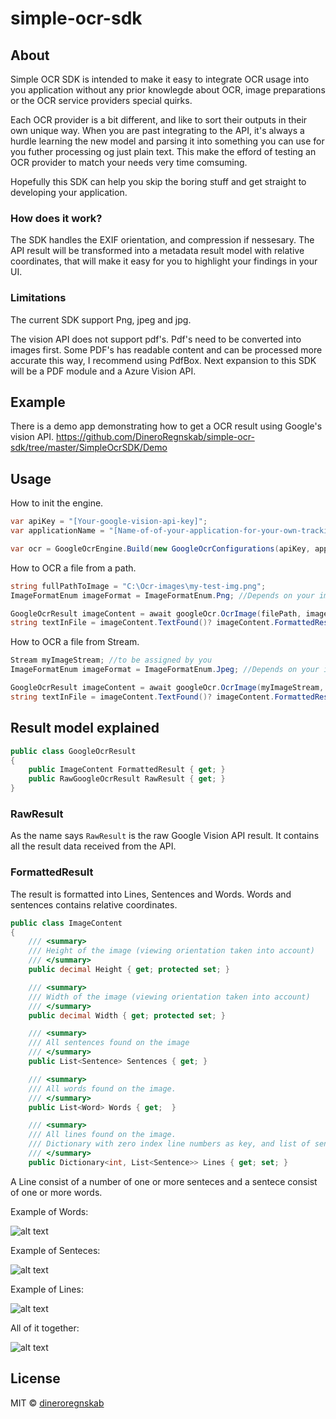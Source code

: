 # simple-ocr-sdk

## About
Simple OCR SDK is intended to make it easy to integrate OCR usage into you application without any prior knowlegde about OCR, image preparations or the OCR service providers special quirks.

Each OCR provider is a bit different, and like to sort their outputs in their own unique way. When you are past integrating to the API, it's always a hurdle learning the new model and parsing it into something you can use for you futher processing og just plain text. This make the efford of testing an OCR provider to match your needs very time comsuming.

Hopefully this SDK can help you skip the boring stuff and get straight to developing your application.

### How does it work?
The SDK handles the EXIF orientation, and compression if nessesary.
The API result will be transformed into a metadata result model with relative coordinates, that will make it easy for you to highlight your findings in your UI.

### Limitations
The current SDK support Png, jpeg and jpg.

The vision API does not support pdf's. Pdf's need to be converted into images first.
Some PDF's has readable content and can be processed more accurate this way, I recommend using PdfBox. Next expansion to this SDK will be a PDF module and a Azure Vision API.

## Example
There is a demo app demonstrating how to get a OCR result using Google's vision API.
https://github.com/DineroRegnskab/simple-ocr-sdk/tree/master/SimpleOcrSDK/Demo

## Usage

How to init the engine.
```cs
var apiKey = "[Your-google-vision-api-key]";
var applicationName = "[Name-of-of-your-application-for-your-own-tracking-in-google]";

var ocr = GoogleOcrEngine.Build(new GoogleOcrConfigurations(apiKey, applicationName));
```

How to OCR a file from a path.
```cs
string fullPathToImage = "C:\Ocr-images\my-test-img.png";
ImageFormatEnum imageFormat = ImageFormatEnum.Png; //Depends on your image

GoogleOcrResult imageContent = await googleOcr.OcrImage(filePath, imageFormat);
string textInFile = imageContent.TextFound()? imageContent.FormattedResult.GetPlainTextWithLineBreaks() : "";
```

How to OCR a file from Stream.
```cs
Stream myImageStream; //to be assigned by you
ImageFormatEnum imageFormat = ImageFormatEnum.Jpeg; //Depends on your image

GoogleOcrResult imageContent = await googleOcr.OcrImage(myImageStream, imageFormat);
string textInFile = imageContent.TextFound()? imageContent.FormattedResult.GetPlainTextWithLineBreaks() : "";
```


## Result model explained

```cs
public class GoogleOcrResult
{
    public ImageContent FormattedResult { get; }
    public RawGoogleOcrResult RawResult { get; }
}
```

### RawResult
As the name says ```RawResult``` is the raw Google Vision API result. It contains all the result data received from the API.

### FormattedResult
The result is formatted into Lines, Sentences and Words. Words and sentences contains relative coordinates.

```cs
public class ImageContent
{
    /// <summary>
    /// Height of the image (viewing orientation taken into account)
    /// </summary>
    public decimal Height { get; protected set; }

    /// <summary>
    /// Width of the image (viewing orientation taken into account)
    /// </summary>
    public decimal Width { get; protected set; }

    /// <summary>
    /// All sentences found on the image
    /// </summary>
    public List<Sentence> Sentences { get; }

    /// <summary>
    /// All words found on the image.
    /// </summary>
    public List<Word> Words { get;  }

    /// <summary>
    /// All lines found on the image. 
    /// Dictionary with zero index line numbers as key, and list of sentences as value.
    /// </summary>
    public Dictionary<int, List<Sentence>> Lines { get; set; }
```

A Line consist of a number of one or more senteces and a sentece consist of one or more words.

Example of Words:

![alt text](https://github.com/DineroRegnskab/simple-ocr-sdk/blob/master/images/receipt%20explained%20words.jpg "Words")


Example of Senteces:

![alt text](https://github.com/DineroRegnskab/simple-ocr-sdk/blob/master/images/receipt%20explained%20sentences.jpg "Sentences")


Example of Lines:

![alt text](https://github.com/DineroRegnskab/simple-ocr-sdk/blob/master/images/receipt%20explained%20lines.jpg "Lines")


All of it together:

![alt text](https://github.com/DineroRegnskab/simple-ocr-sdk/blob/master/images/receipt%20explained%20-%20all.jpg "Words, Sentences and Lines")


## License

MIT © [dineroregnskab](mailto:info@dinero.dk)
